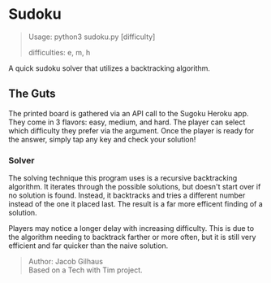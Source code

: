 # Sudoku

>Usage: python3 sudoku.py [difficulty]   
>
>difficulties: e, m, h

A quick sudoku solver that utilizes a backtracking algorithm. 

## The Guts

The printed board is gathered via an API call to the Sugoku Heroku app. They come in 3 flavors: easy, medium, and hard. The player can select which difficulty they prefer via the argument. Once the player is ready for the answer, simply tap any key and check your solution!

### Solver

The solving technique this program uses is a recursive backtracking algorithm. It iterates through the possible solutions, but doesn't start over if no solution is found. Instead, it backtracks and tries a different number instead of the one it placed last. The result is a far more efficent finding of a solution. 

Players may notice a longer delay with increasing difficulty. This is due to the algorithm needing to backtrack farther or more often, but it is still very efficient and far quicker than the naive solution.

>Author: Jacob Gilhaus  
>Based on a Tech with Tim project.
